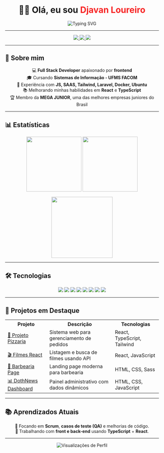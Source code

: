 <h1 align="center">
  👋🏾 Olá, eu sou <span style="color:#F72424;">Djavan Loureiro</span>  
</h1>

<p align="center">
  <img src="https://readme-typing-svg.herokuapp.com?font=Fira+Code&size=22&pause=1000&color=F72424&width=500&center=true&lines=Full+Stack+Developer;React+%26+TypeScript+Enthusiast;Sempre+aprendendo+novas+tecnologias" alt="Typing SVG" />
</p>

---

<p align="center">
  <a href="https://linkedin.com/in/seu-perfil">
    <img src="https://img.shields.io/badge/-LinkedIn-%230077B5?style=for-the-badge&logo=linkedin&logoColor=white">
  </a>
  <a href="mailto:seuemail@gmail.com">
    <img src="https://img.shields.io/badge/-Email-%23EA4335?style=for-the-badge&logo=gmail&logoColor=white">
  </a>
  <a href="https://github.com/DjavanGabriel123">
    <img src="https://img.shields.io/badge/-GitHub-%2312100E?style=for-the-badge&logo=github&logoColor=white">
  </a>
</p>

---

## 📌 Sobre mim
<p align="center">
💻 <strong>Full Stack Developer</strong> apaixonado por <strong>frontend</strong><br>
🎓 Cursando <strong>Sistemas de Informação - UFMS FACOM</strong><br>
🚀 Experiência com <strong>JS, SAAS, Tailwind, Laravel, Docker, Ubuntu</strong><br>
📚 Melhorando minhas habilidades em <strong>React</strong> e <strong>TypeScript</strong><br>
🏆 Membro da <strong>MEGA JUNIOR</strong>, uma das melhores empresas juniores do Brasil
</p>

---

## 📊 Estatísticas
<p align="center">
  <img height="180em" src="https://github-readme-stats.vercel.app/api?username=DjavanGabriel123&show_icons=true&theme=tokyonight&count_private=true" />
  <img height="180em" src="https://github-readme-streak-stats.herokuapp.com/?user=DjavanGabriel123&theme=tokyonight" />
</p>

<p align="center">
  <img height="200" src="https://github-readme-stats.vercel.app/api/top-langs/?username=DjavanGabriel123&langs_count=8&theme=tokyonight&layout=compact&hide=html,blade,scss" />
</p>

---

## 🛠️ Tecnologias
<p align="center">
  <img src="https://img.shields.io/badge/-JavaScript-F7DF1E?style=for-the-badge&logo=javascript&logoColor=000">
  <img src="https://img.shields.io/badge/-TypeScript-3178C6?style=for-the-badge&logo=typescript&logoColor=fff">
  <img src="https://img.shields.io/badge/-React-61DAFB?style=for-the-badge&logo=react&logoColor=000">
  <img src="https://img.shields.io/badge/-Sass-CC6699?style=for-the-badge&logo=sass&logoColor=fff">
  <img src="https://img.shields.io/badge/-TailwindCSS-38B2AC?style=for-the-badge&logo=tailwind-css&logoColor=fff">
  <img src="https://img.shields.io/badge/-Laravel-FF2D20?style=for-the-badge&logo=laravel&logoColor=fff">
  <img src="https://img.shields.io/badge/-Docker-2496ED?style=for-the-badge&logo=docker&logoColor=fff">
  <img src="https://img.shields.io/badge/-Ubuntu-E95420?style=for-the-badge&logo=ubuntu&logoColor=fff">
</p>

---

## 🚀 Projetos em Destaque
<p align="center">
  <table>
    <tr>
      <th>Projeto</th>
      <th>Descrição</th>
      <th>Tecnologias</th>
    </tr>
    <tr>
      <td><a href="https://github.com/DjavanGabriel123/projeto-pizzaria">🍕 Projeto Pizzaria</a></td>
      <td>Sistema web para gerenciamento de pedidos</td>
      <td>React, TypeScript, Tailwind</td>
    </tr>
    <tr>
      <td><a href="https://github.com/DjavanGabriel123/filmes-react">🎬 Filmes React</a></td>
      <td>Listagem e busca de filmes usando API</td>
      <td>React, JavaScript</td>
    </tr>
    <tr>
      <td><a href="https://github.com/DjavanGabriel123/Barbearia-Page">💈 Barbearia Page</a></td>
      <td>Landing page moderna para barbearia</td>
      <td>HTML, CSS, Sass</td>
    </tr>
    <tr>
      <td><a href="https://github.com/DjavanGabriel123/DothNews-Dashboard">📊 DothNews Dashboard</a></td>
      <td>Painel administrativo com dados dinâmicos</td>
      <td>HTML, CSS, JavaScript</td>
    </tr>
  </table>
</p>

---

## 📚 Aprendizados Atuais
<p align="center">
📍 Focando em <strong>Scrum</strong>, <strong>casos de teste (QA)</strong> e melhorias de código.<br>
📍 Trabalhando com <strong>front e back-end</strong> usando <strong>TypeScript</strong> + <strong>React</strong>.
</p>

---

<p align="center">
  <img src="https://komarev.com/ghpvc/?username=DjavanGabriel123&label=Visualizações%20de%20Perfil&color=blueviolet&style=flat" alt="Visualizações de Perfil" />
</p>
